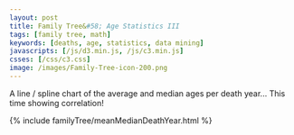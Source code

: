 ```yaml
---
layout: post
title: Family Tree&#58; Age Statistics III
tags: [family tree, math]
keywords: [deaths, age, statistics, data mining]
javascripts: [/js/d3.min.js, /js/c3.min.js]
csses: [/css/c3.css]
image: /images/Family-Tree-icon-200.png
---
```


A line / spline chart of the average and median ages per death year... This time showing correlation!

{% include familyTree/meanMedianDeathYear.html %}
